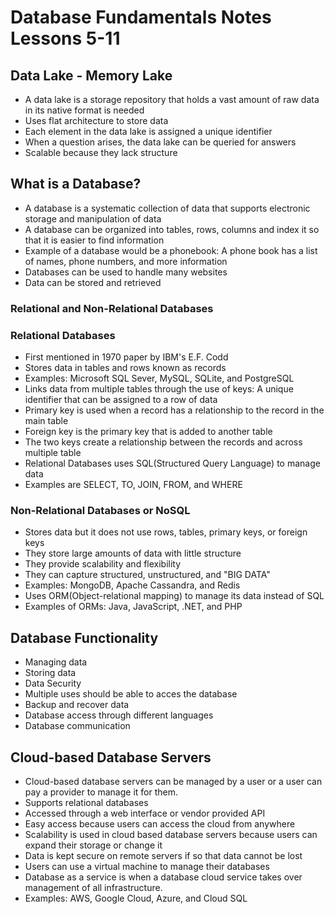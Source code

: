 # Database Fundamentals Notes Lessons 5-11
## Data Lake - Memory Lake
* A data lake is a storage repository that holds a vast amount of raw data in its native format is needed
* Uses flat architecture to store data
* Each element in the data lake is assigned a unique identifier 
* When a question arises, the data lake can be queried for answers
* Scalable because they lack structure

## What is a Database?
* A database is a systematic collection of data that supports electronic storage and manipulation of data
* A database can be organized into tables, rows, columns and index it so that it is easier to find information
* Example of a database would be a phonebook: A phone book has a list of names, phone numbers, and more information
* Databases can be used to handle many websites
* Data can be stored and retrieved

### Relational and Non-Relational Databases

### Relational Databases
 * First mentioned in 1970 paper by IBM's E.F. Codd
 * Stores data in tables and rows known as records
 * Examples: Microsoft SQL Sever, MySQL, SQLite, and PostgreSQL
 * Links data from multiple tables through the use of keys: A unique identifier that can be assigned to a row of data
 * Primary key is used when a record has a relationship to the record in the main table
 * Foreign key is the primary key that is added to another table
 * The two keys create a relationship between the records and across multiple table
 * Relational Databases uses SQL(Structured Query Language) to manage data
 * Examples are SELECT, TO, JOIN, FROM, and WHERE
 
### Non-Relational Databases or NoSQL
 * Stores data but it does not use rows, tables, primary keys, or foreign keys
 * They store large amounts of data with little structure
 * They provide scalability and flexibility 
 * They can capture structured, unstructured, and "BIG DATA"
 * Examples: MongoDB, Apache Cassandra, and Redis
 * Uses ORM(Object-relational mapping) to manage its data instead of SQL
 * Examples of ORMs: Java, JavaScript, .NET, and PHP

## Database Functionality 
 * Managing data
 * Storing data
 * Data Security
 * Multiple uses should be able to acces the database
 * Backup and recover data
 * Database access through different languages
 * Database communication
 
## Cloud-based Database Servers
 * Cloud-based database servers can be managed by a user or a user can pay a provider to manage it for them.
 * Supports relational databases
 * Accessed through a web interface or vendor provided API
 * Easy access because users can access the cloud from anywhere
 * Scalability is used in cloud based database servers because users can expand their storage or change it
 * Data is kept secure on remote servers if so that data cannot be lost
 * Users can use a virtual machine to manage their databases
 * Database as a service is when a database cloud service takes over management of all infrastructure.
 * Examples: AWS, Google Cloud, Azure, and Cloud SQL
